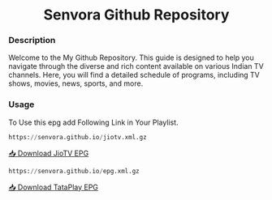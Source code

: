 <h1 align="center"> Senvora Github Repository </h1>

### Description
Welcome to the My Github Repository. This guide is designed to help you navigate through the diverse and rich content available on various Indian TV channels. Here, you will find a detailed schedule of programs, including TV shows, movies, news, sports, and more.

### Usage
To Use this epg add Following Link in Your Playlist.

```py
https://senvora.github.io/jiotv.xml.gz
```
[📥 Download JioTV EPG](https://senvora.github.io/jiotv.xml.gz)

```py
https://senvora.github.io/epg.xml.gz
```
[📥 Download TataPlay EPG](https://senvora.github.io/tataplay.xml.gz)



